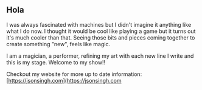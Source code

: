 ## Hola

I was always fascinated with machines but I didn't imagine it anything like what I do now. 
I thought it would be cool like playing a game but it turns out it's much cooler than that. Seeing those bits and pieces coming together to create something "new", feels like magic. 

I am a magician, a performer, refining my art with each new line I write and this is my stage. 
Welcome to my show!!

Checkout my website for more up to date information: [https://jsonsingh.com](https://jsonsingh.com
